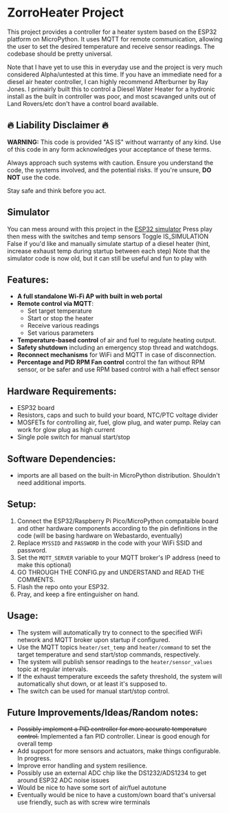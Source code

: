 # ZorroHeater Project

This project provides a controller for a heater system based on the ESP32 platform on MicroPython. It uses MQTT for remote communication, allowing the user to set the desired temperature and receive sensor readings. The codebase should be pretty universal.

Note that I have yet to use this in everyday use and the project is very much considered Alpha/untested at this time. If you have an immediate need for a diesel air heater controller, I can highly recommend Afterburner by Ray Jones. I primairly built this to control a Diesel Water Heater for a hydronic install as the built in controller was poor, and most scavanged units out of Land Rovers/etc don't have a control board available.

## :fire: Liability Disclaimer :fire:

**WARNING:** This code is provided "AS IS" without warranty of any kind. Use of this code in any form acknowledges your acceptance of these terms.

Always approach such systems with caution. Ensure you understand the code, the systems involved, and the potential risks. If you're unsure, **DO NOT** use the code.

Stay safe and think before you act.

## Simulator
You can mess around with this project in the [ESP32 simulator](https://wokwi.com/projects/379601065746814977)
Press play then mess with the switches and temp sensors
Toggle IS_SIMULATION False if you'd like and manually simulate startup of a diesel heater (hint, increase exhaust temp during startup between each step)
Note that the simulator code is now old, but it can still be useful and fun to play with

## Features:

- **A full standalone Wi-Fi AP with built in web portal**
- **Remote control via MQTT**:
  - Set target temperature
  - Start or stop the heater
  - Receive various readings
  - Set various parameters
- **Temperature-based control** of air and fuel to regulate heating output.
- **Safety shutdown** including an emergency stop thread and watchdogs.
- **Reconnect mechanisms** for WiFi and MQTT in case of disconnection.
- **Percentage and PID RPM Fan control** control the fan without RPM sensor, or be safer and use RPM based control with a hall effect sensor

## Hardware Requirements:

- ESP32 board
- Resistors, caps and such to build your board, NTC/PTC voltage divider
- MOSFETs for controlling air, fuel, glow plug, and water pump. Relay can work for glow plug as high current
- Single pole switch for manual start/stop

## Software Dependencies:

- imports are all based on the built-in MicroPython distribution. Shouldn't need additional imports.

## Setup:

1. Connect the ESP32/Raspberry Pi Pico/MicroPython compataible board and other hardware components according to the pin definitions in the code (will be basing hardware on Webastardo, eventually)
2. Replace `MYSSID` and `PASSWORD` in the code with your WiFi SSID and password.
3. Set the `MQTT_SERVER` variable to your MQTT broker's IP address (need to make this optional)
4. GO THROUGH THE CONFIG.py and UNDERSTAND and READ THE COMMENTS.
5. Flash the repo onto your ESP32.
6. Pray, and keep a fire entinguisher on hand.

## Usage:

- The system will automatically try to connect to the specified WiFi network and MQTT broker upon startup if configured.
- Use the MQTT topics `heater/set_temp` and `heater/command` to set the target temperature and send start/stop commands, respectively.
- The system will publish sensor readings to the `heater/sensor_values` topic at regular intervals.
- If the exhaust temperature exceeds the safety threshold, the system will automatically shut down, or at least it's supposed to.
- The switch can be used for manual start/stop control.

## Future Improvements/Ideas/Random notes:

- ~~Possibly implement a PID controller for more accurate temperature control.~~ Implemented a fan PID controller. Linear is good enough for overall temp
- Add support for more sensors and actuators, make things configurable. In progress.
- Improve error handling and system resilience.
- Possibly use an external ADC chip like the DS1232/ADS1234 to get around ESP32 ADC noise issues
- Would be nice to have some sort of air/fuel autotune
- Eventually would be nice to have a custom/own board that's universal use friendly, such as with screw wire terminals
